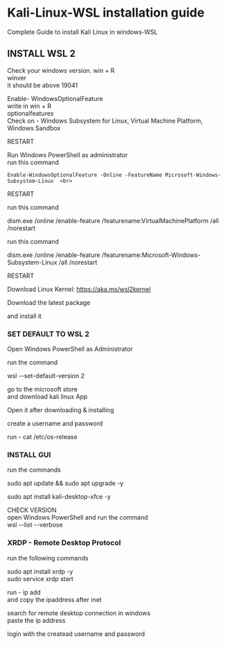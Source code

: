 # Kali-Linux-WSL installation guide
Complete Guide to install Kali Linux in windows-WSL

<h2>INSTALL WSL 2</h2>

Check your windows version.
win + R <br>
winver <br>
it should be above 19041 <br>

Enable- WindowsOptionalFeature <br>
write in win + R<br>
optionalfeatures<br>
Check on - Windows Subsystem for Linux, Virtual Machine Platform, Windows Sandbox  <br>

RESTART <br>

Run Windows PowerShell as administrator <br>
run this command<br>
```
Enable-WindowsOptionalFeature -Online -FeatureName Microsoft-Windows-Subsystem-Linux  <br>
```

RESTART <br>

run this command<br>

dism.exe /online /enable-feature /featurename:VirtualMachinePlatform /all /norestart<br>

run this command<br>

dism.exe /online /enable-feature /featurename:Microsoft-Windows-Subsystem-Linux /all /norestart  <br>

RESTART <br>

Download Linux Kernel: https://aka.ms/wsl2kernel <br>

Download the latest package <br>

and install it <br>

<h3>SET DEFAULT TO WSL 2</h3>

Open Windows PowerShell as Administrator<br>

run the command <br>

wsl --set-default-version 2 <br>


go to the microsoft store <br>
and download kali linux App <br>

Open it after downloading & installing <br>

create a username and password <br>

run - cat /etc/os-release <br>

<h3>INSTALL GUI</h3>
  
run the commands<br>
  
sudo apt update && sudo apt upgrade -y <br>

sudo apt install kali-desktop-xfce -y <br>

CHECK VERSION <br>
open Windows PowerShell and run the command <br>
wsl --list --verbose <br>

<h3>XRDP - Remote Desktop Protocol</h3>

run the following commands <br>

sudo apt install xrdp -y <br>
sudo service xrdp start <br>

run - ip add <br>
and copy the ipaddress after inet <br>

search for remote desktop connection in windows <br>
paste the ip address <br>

login with the createad username and password
